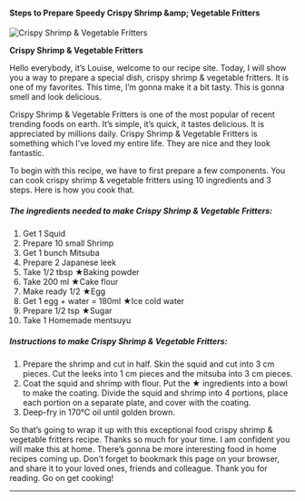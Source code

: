             

#### Steps to Prepare Speedy Crispy Shrimp &amp;amp; Vegetable Fritters

![Crispy Shrimp &amp; Vegetable Fritters](https://img-global.cpcdn.com/recipes/5950669631520768/751x532cq70/crispy-shrimp-vegetable-fritters-recipe-main-photo.jpg)

**Crispy Shrimp &amp; Vegetable Fritters**

Hello everybody, it’s Louise, welcome to our recipe site. Today, I will show you a way to prepare a special dish, crispy shrimp & vegetable fritters. It is one of my favorites. This time, I’m gonna make it a bit tasty. This is gonna smell and look delicious.

Crispy Shrimp & Vegetable Fritters is one of the most popular of recent trending foods on earth. It’s simple, it’s quick, it tastes delicious. It is appreciated by millions daily. Crispy Shrimp & Vegetable Fritters is something which I’ve loved my entire life. They are nice and they look fantastic.

To begin with this recipe, we have to first prepare a few components. You can cook crispy shrimp & vegetable fritters using 10 ingredients and 3 steps. Here is how you cook that.

##### The ingredients needed to make Crispy Shrimp & Vegetable Fritters:

1.  Get 1 Squid
2.  Prepare 10 small Shrimp
3.  Get 1 bunch Mitsuba
4.  Prepare 2 Japanese leek
5.  Take 1/2 tbsp ★Baking powder
6.  Take 200 ml ★Cake flour
7.  Make ready 1/2 ★Egg
8.  Get 1 egg + water = 180ml ★Ice cold water
9.  Prepare 1/2 tsp ★Sugar
10.  Take 1 Homemade mentsuyu

##### Instructions to make Crispy Shrimp & Vegetable Fritters:

1.  Prepare the shrimp and cut in half. Skin the squid and cut into 3 cm pieces. Cut the leeks into 1 cm pieces and the mitsuba into 3 cm pieces.
2.  Coat the squid and shrimp with flour. Put the ★ ingredients into a bowl to make the coating. Divide the squid and shrimp into 4 portions, place each portion on a separate plate, and cover with the coating.
3.  Deep-fry in 170℃ oil until golden brown.

So that’s going to wrap it up with this exceptional food crispy shrimp & vegetable fritters recipe. Thanks so much for your time. I am confident you will make this at home. There’s gonna be more interesting food in home recipes coming up. Don’t forget to bookmark this page on your browser, and share it to your loved ones, friends and colleague. Thank you for reading. Go on get cooking!

* * *
